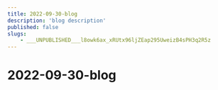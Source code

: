 ```yaml
---
title: 2022-09-30-blog
description: 'blog description'
published: false
slugs:
    - ___UNPUBLISHED___l8owk6ax_xRUtx96ljZEap295UweizB4sPH3q2R5z
---
```


# 2022-09-30-blog
